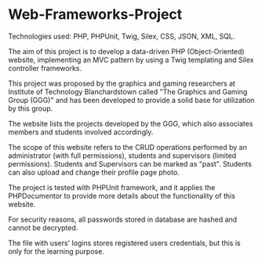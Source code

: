 # Web-Frameworks-Project

Technologies used: PHP, PHPUnit, Twig, Silex, CSS, JSON, XML, SQL.

The aim of this project is to develop a data-driven PHP (Object-Oriented) website, implementing an MVC pattern by using a Twig templating and Silex controller frameworks.

This project was proposed by the graphics and gaming researchers at Institute of Technology Blanchardstown called "The Graphics and Gaming Group (GGG)" and has been developed to provide a solid base for utilization by this group.

The website lists the projects developed by the GGG, which also associates members and students involved accordingly.

The scope of this website refers to the CRUD operations performed by an administrator (with full permissions), students and supervisors (limited permissions). Students and Supervisors can be marked as "past". Students can also upload and change their profile page photo.

The project is tested with PHPUnit framework, and it applies the PHPDocumentor to provide more details about the functionality of this website.

For security reasons, all passwords stored in database are hashed and cannot be decrypted. 

The file with users' logins stores registered users credentials, but this is only for the learning purpose.
